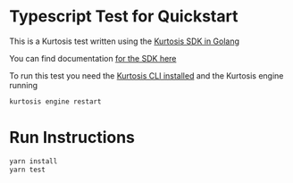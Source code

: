 # Typescript Test for Quickstart

This is a Kurtosis test written using the [Kurtosis SDK in Golang](https://github.com/kurtosis-tech/kurtosis/tree/main/api/typescript)

You can find documentation [for the SDK here](https://docs.kurtosis.com/sdk)

To run this test you need the [Kurtosis CLI installed](https://docs.kurtosis.com/install) and the Kurtosis engine running

```bash
kurtosis engine restart
```

# Run Instructions

```bash
yarn install
yarn test
```